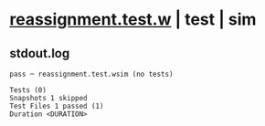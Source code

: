 # [reassignment.test.w](../../../../../tests/valid/reassignment.test.w) | test | sim

## stdout.log
```log
pass ─ reassignment.test.wsim (no tests)

Tests (0)
Snapshots 1 skipped
Test Files 1 passed (1)
Duration <DURATION>
```

